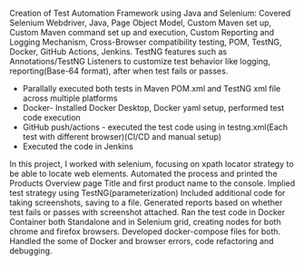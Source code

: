 Creation of Test Automation Framework using Java and Selenium: 
Covered Selenium Webdriver, Java, Page Object Model, Custom Maven set up, Custom Maven command set up and execution, Custom Reporting and Logging Mechanism, Cross-Browser compatibility testing, POM,  TestNG, Docker, GitHub Actions, Jenkins.
TestNG features such as Annotations/TestNG Listeners to customize test behavior like logging, reporting(Base-64 format), after when test fails or passes.
- Parallally executed both tests in Maven POM.xml and TestNG xml file across multiple platforms
- Docker- Installed Docker Desktop, Docker yaml setup, performed test code execution
- GitHub push/actions - executed the test code using in testng.xml(Each test with different browser)(CI/CD and manual setup)
- Executed the code in Jenkins

In this project, I worked with selenium, focusing on xpath locator strategy to be able to locate web elements. Automated the process and printed the Products Overview page Title and first product name to the console. Implied test strategy using TestNG(parameterization)
Included additional code for taking screenshots, saving to a file. 
Generated reports based on whether test fails or passes with screenshot attached.
Ran the test code in Docker Container both Standalone and in Selenium grid, creating nodes for both chrome and firefox browsers. Developed docker-compose files for both.
Handled the some of Docker and browser errors, code refactoring and debugging.


